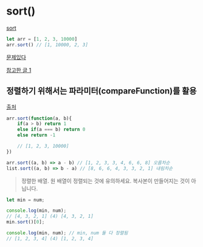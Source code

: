# sort()

[sort](https://developer.mozilla.org/ko/docs/Web/JavaScript/Reference/Global_Objects/Array/sort)

```js
let arr = [1, 2, 3, 10000] 
arr.sort() // [1, 10000, 2, 3]
```
[문제있다](https://github.com/ppotatoG/TIL/tree/master/programmers/42748)

[참고한 글 1](https://devowen.com/277)

## 정렬하기 위해서는 파라미터(compareFunction)를 활용
[출처](https://hianna.tistory.com/409)

```js
arr.sort(function(a, b){
    if(a > b) return 1
    else if(a === b) return 0
    else return -1

    // [1, 2, 3, 10000]
})
```

```js
arr.sort((a, b) => a - b) // [1, 2, 3, 3, 4, 6, 6, 8] 오름차순
list.sort((a, b) => b - a) // [8, 6, 6, 4, 3, 3, 2, 1] 내림차순
```
> 정렬한 배열. 원 배열이 정렬되는 것에 유의하세요. 복사본이 만들어지는 것이 아닙니다.
```js
let min = num; 

console.log(min, num);
// [4, 3, 2, 1] (4) [4, 3, 2, 1]
min.sort()[0];

console.log(min, num); // min, num 둘 다 정렬됨
// [1, 2, 3, 4] (4) [1, 2, 3, 4]
```